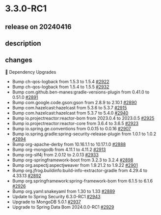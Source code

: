 # 3.3.0-RC1

## release on 20240416

## description

## changes

🔨 Dependency Upgrades

* Bump ch-qos-logback from 1.5.3 to 1.5.4 <a href="https://github.com/spring-projects/spring-session/pull/2922" data-hovercard-type="pull_request" data-hovercard-url="/spring-projects/spring-session/pull/2922/hovercard">#2922</a>
* Bump ch-qos-logback from 1.5.4 to 1.5.5 <a href="https://github.com/spring-projects/spring-session/pull/2932" data-hovercard-type="pull_request" data-hovercard-url="/spring-projects/spring-session/pull/2932/hovercard">#2932</a>
* Bump com.github.ben-manes:gradle-versions-plugin from 0.41.0 to 0.51.0 <a href="https://github.com/spring-projects/spring-session/pull/2891" data-hovercard-type="pull_request" data-hovercard-url="/spring-projects/spring-session/pull/2891/hovercard">#2891</a>
* Bump com.google.code.gson:gson from 2.8.9 to 2.10.1 <a href="https://github.com/spring-projects/spring-session/pull/2890" data-hovercard-type="pull_request" data-hovercard-url="/spring-projects/spring-session/pull/2890/hovercard">#2890</a>
* Bump com.hazelcast:hazelcast from 5.3.6 to 5.3.7 <a href="https://github.com/spring-projects/spring-session/pull/2915" data-hovercard-type="pull_request" data-hovercard-url="/spring-projects/spring-session/pull/2915/hovercard">#2915</a>
* Bump com.hazelcast:hazelcast from 5.3.7 to 5.4.0 <a href="https://github.com/spring-projects/spring-session/pull/2940" data-hovercard-type="pull_request" data-hovercard-url="/spring-projects/spring-session/pull/2940/hovercard">#2940</a>
* Bump io.projectreactor:reactor-bom from 2023.0.4 to 2023.0.5 <a href="https://github.com/spring-projects/spring-session/pull/2925" data-hovercard-type="pull_request" data-hovercard-url="/spring-projects/spring-session/pull/2925/hovercard">#2925</a>
* Bump io.projectreactor:reactor-core from 3.6.4 to 3.6.5 <a href="https://github.com/spring-projects/spring-session/pull/2923" data-hovercard-type="pull_request" data-hovercard-url="/spring-projects/spring-session/pull/2923/hovercard">#2923</a>
* Bump io.spring.ge.conventions from 0.0.15 to 0.0.16 <a href="https://github.com/spring-projects/spring-session/pull/2907" data-hovercard-type="pull_request" data-hovercard-url="/spring-projects/spring-session/pull/2907/hovercard">#2907</a>
* Bump io.spring.gradle:spring-security-release-plugin from 1.0.1 to 1.0.2 <a href="https://github.com/spring-projects/spring-session/pull/2894" data-hovercard-type="pull_request" data-hovercard-url="/spring-projects/spring-session/pull/2894/hovercard">#2894</a>
* Bump org-apache-derby from 10.16.1.1 to 10.17.1.0 <a href="https://github.com/spring-projects/spring-session/pull/2888" data-hovercard-type="pull_request" data-hovercard-url="/spring-projects/spring-session/pull/2888/hovercard">#2888</a>
* Bump org-mongodb from 4.11.1 to 4.11.2 <a href="https://github.com/spring-projects/spring-session/pull/2913" data-hovercard-type="pull_request" data-hovercard-url="/spring-projects/spring-session/pull/2913/hovercard">#2913</a>
* Bump org-slf4j from 2.0.12 to 2.0.13 <a href="https://github.com/spring-projects/spring-session/pull/2933" data-hovercard-type="pull_request" data-hovercard-url="/spring-projects/spring-session/pull/2933/hovercard">#2933</a>
* Bump org-springframework-boot from 3.2.3 to 3.2.4 <a href="https://github.com/spring-projects/spring-session/pull/2898" data-hovercard-type="pull_request" data-hovercard-url="/spring-projects/spring-session/pull/2898/hovercard">#2898</a>
* Bump org.aspectj:aspectjweaver from 1.9.21.2 to 1.9.22 <a href="https://github.com/spring-projects/spring-session/pull/2901" data-hovercard-type="pull_request" data-hovercard-url="/spring-projects/spring-session/pull/2901/hovercard">#2901</a>
* Bump org.jfrog.buildinfo:build-info-extractor-gradle from 4.29.4 to 4.33.13 <a href="https://github.com/spring-projects/spring-session/pull/2892" data-hovercard-type="pull_request" data-hovercard-url="/spring-projects/spring-session/pull/2892/hovercard">#2892</a>
* Bump org.springframework:spring-framework-bom from 6.1.5 to 6.1.6 <a href="https://github.com/spring-projects/spring-session/pull/2926" data-hovercard-type="pull_request" data-hovercard-url="/spring-projects/spring-session/pull/2926/hovercard">#2926</a>
* Bump org.yaml:snakeyaml from 1.30 to 1.33 <a href="https://github.com/spring-projects/spring-session/pull/2889" data-hovercard-type="pull_request" data-hovercard-url="/spring-projects/spring-session/pull/2889/hovercard">#2889</a>
* Update to Spring Security 6.3.0-RC1 <a href="https://github.com/spring-projects/spring-session/issues/2943" data-hovercard-type="issue" data-hovercard-url="/spring-projects/spring-session/issues/2943/hovercard">#2943</a>
* Upgrade to MongoDB 5.0.1 <a href="https://github.com/spring-projects/spring-session/issues/2937" data-hovercard-type="issue" data-hovercard-url="/spring-projects/spring-session/issues/2937/hovercard">#2937</a>
* Upgrade to Spring Data Bom 2024.0.0-RC1 <a href="https://github.com/spring-projects/spring-session/issues/2929" data-hovercard-type="issue" data-hovercard-url="/spring-projects/spring-session/issues/2929/hovercard">#2929</a>

